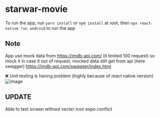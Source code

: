 # starwar-movie



To run the app, run `yarn install` or `npm install` at root, then `npx react-native run android` to run the app

## Note
App use mock data from https://imdb-api.com/ (it limited 100 request) so mock it in case it out of request, mocked data still get from api (here swagger) 
https://imdb-api.com/swagger/index.html

❌ Unit testing is having problem (highly because of react native version)
![image](https://user-images.githubusercontent.com/37074707/179418973-2576ffcd-331f-4c70-8fe0-ab6b6b3bab6f.png)

## UPDATE
Able to test screen without vecter icon expo conflict
